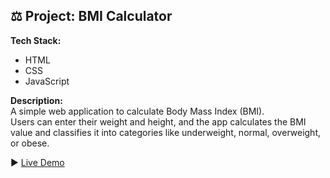 ## ⚖️ Project: BMI Calculator

**Tech Stack:**  
- HTML
- CSS
- JavaScript

**Description:**  
A simple web application to calculate Body Mass Index (BMI).  
Users can enter their weight and height, and the app calculates the BMI value and classifies it into categories like underweight, normal, overweight, or obese.

▶️ [Live Demo](https://suhandsa.github.io/BMI-Calculator/)

